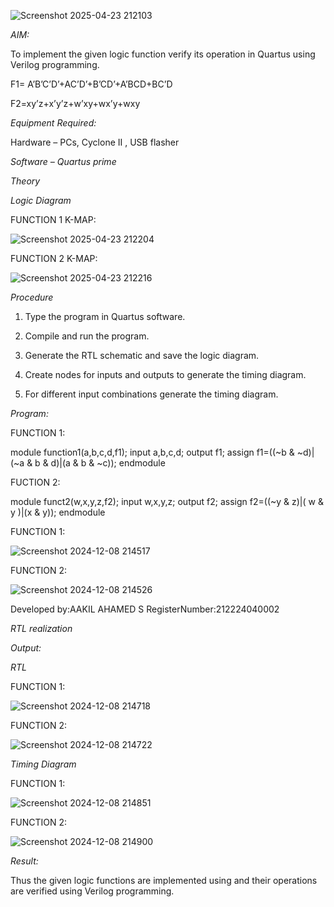 ![Screenshot 2025-04-23 212103](https://github.com/user-attachments/assets/87a9fefe-7981-4281-8cb2-6269cc9ca253)

*AIM:*

To implement the given logic function verify its operation in Quartus using Verilog programming.

F1= A’B’C’D’+AC’D’+B’CD’+A’BCD+BC’D 

F2=xy’z+x’y’z+w’xy+wx’y+wxy

*Equipment Required:*

Hardware – PCs, Cyclone II , USB flasher

*Software – Quartus prime*

*Theory*

*Logic Diagram*

FUNCTION 1 K-MAP:

![Screenshot 2025-04-23 212204](https://github.com/user-attachments/assets/fff474d9-6fe1-424d-b5ba-b6444c8f593c)

FUNCTION 2 K-MAP:

![Screenshot 2025-04-23 212216](https://github.com/user-attachments/assets/06f8cb51-f033-47fb-b4e9-b55ff6adcfe4)



*Procedure*

1.	Type the program in Quartus software.

2.	Compile and run the program.

3.	Generate the RTL schematic and save the logic diagram.

4.	Create nodes for inputs and outputs to generate the timing diagram.

5.	For different input combinations generate the timing diagram.


*Program:*



 FUNCTION 1:

 module function1(a,b,c,d,f1);
 input a,b,c,d;
 output f1;
 assign f1=((~b & ~d)|(~a & b & d)|(a & b & ~c));
 endmodule

 FUCTION 2:

 module funct2(w,x,y,z,f2);
 input w,x,y,z;
 output f2;
 assign f2=((~y & z)|( w & y )|(x & y));
 endmodule



FUNCTION 1:


![Screenshot 2024-12-08 214517](https://github.com/user-attachments/assets/1d07ede7-c7f7-4db2-9509-d8120929dc72)

FUNCTION 2:

![Screenshot 2024-12-08 214526](https://github.com/user-attachments/assets/3042b310-372a-406a-81c5-f9e8967a2b33)




Developed by:AAKIL AHAMED S
RegisterNumber:212224040002



*RTL realization*

*Output:*

*RTL*

FUNCTION 1:

![Screenshot 2024-12-08 214718](https://github.com/user-attachments/assets/2f9524a5-b738-4af8-b4f2-2836902b789a)

FUNCTION 2:

![Screenshot 2024-12-08 214722](https://github.com/user-attachments/assets/4ff42f59-5c9b-444f-94c9-2b4100f09b86)


*Timing Diagram*

FUNCTION 1:

![Screenshot 2024-12-08 214851](https://github.com/user-attachments/assets/1ca11228-6830-4995-9d45-1a0de0093cea)


FUNCTION 2:

![Screenshot 2024-12-08 214900](https://github.com/user-attachments/assets/fe854bb8-d7a7-44fb-9869-14b0b571d16f)

*Result:*

Thus the given logic functions are implemented using and their operations are verified using Verilog programming.
